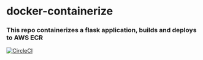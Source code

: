 # docker-containerize
### This repo containerizes a flask application, builds and deploys to AWS ECR
[![CircleCI](https://dl.circleci.com/status-badge/img/gh/olufunbi/docker-containerize/tree/master.svg?style=svg)](https://dl.circleci.com/status-badge/redirect/gh/olufunbi/docker-containerize/tree/master)

